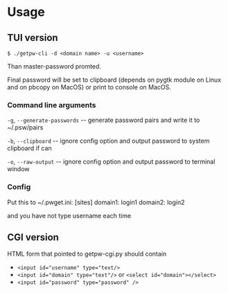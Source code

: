 # Usage

## TUI version

	$ ./getpw-cli -d <domain name> -u <username>

Than master-password promted.

Final password will be set to clipboard (depends on pygtk module on Linux and on pbcopy on MacOS) or print to console on MacOS.

### Command line arguments

`-g`, `--generate-passwords` -- generate password pairs and write it to ~/.psw/pairs

`-b`, `--clipboard` -- ignore config option and output password to system clipboard if can

`-o`, `--raw-output` -- ignore config option and output password to terminal window

### Config

Put this to ~/.pwget.ini:
	[sites]
	domain1: login1
	domain2: login2

and you have not type username each time

## CGI version

HTML form that pointed to getpw-cgi.py should contain

+ `<input id="username" type="text/>`
+ `<input id="domain" type="text"/>` or `<select id="domain"></select>`
+ `<input id="password" type="password" />`

